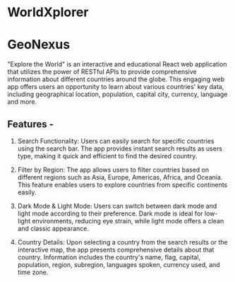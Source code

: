 # WorldXplorer 

# GeoNexus

"Explore the World" is an interactive and educational React web application that utilizes the power of RESTful APIs to provide comprehensive information about different countries around the globe. 
This engaging web app offers users an opportunity to learn about various countries' key data, including geographical location, population, capital city, currency, language and more.

## Features - 

1. Search Functionality: Users can easily search for specific countries using the search bar. The app provides instant search results as users type, making it quick and efficient to find the desired country.

2. Filter by Region: The app allows users to filter countries based on different regions such as Asia, Europe, Americas, Africa, and Oceania. This feature enables users to explore countries from specific continents easily.

3. Dark Mode & Light Mode: Users can switch between dark mode and light mode according to their preference. Dark mode is ideal for low-light environments, reducing eye strain, while light mode offers a clean and classic appearance.

4. Country Details: Upon selecting a country from the search results or the interactive map, the app presents comprehensive details about that country. Information includes the country's name, flag, capital, population, region, subregion, languages spoken, currency used, and time zone.

